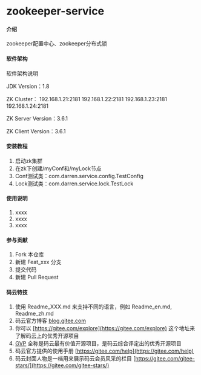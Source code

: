 # zookeeper-service

#### 介绍
zookeeper配置中心、zookeeper分布式锁

#### 软件架构
软件架构说明

JDK Version：1.8

ZK Cluster：
192.168.1.21:2181
192.168.1.22:2181
192.168.1.23:2181
192.168.1.24:2181

ZK Server Version：3.6.1

ZK Client Version：3.6.1

#### 安装教程

1.  启动zk集群
2.  在zk下创建/myConf和/myLock节点
3.  Conf测试类：com.darren.service.config.TestConfig
4.  Lock测试类：com.darren.service.lock.TestLock

#### 使用说明

1.  xxxx
2.  xxxx
3.  xxxx

#### 参与贡献

1.  Fork 本仓库
2.  新建 Feat_xxx 分支
3.  提交代码
4.  新建 Pull Request


#### 码云特技

1.  使用 Readme\_XXX.md 来支持不同的语言，例如 Readme\_en.md, Readme\_zh.md
2.  码云官方博客 [blog.gitee.com](https://blog.gitee.com)
3.  你可以 [https://gitee.com/explore](https://gitee.com/explore) 这个地址来了解码云上的优秀开源项目
4.  [GVP](https://gitee.com/gvp) 全称是码云最有价值开源项目，是码云综合评定出的优秀开源项目
5.  码云官方提供的使用手册 [https://gitee.com/help](https://gitee.com/help)
6.  码云封面人物是一档用来展示码云会员风采的栏目 [https://gitee.com/gitee-stars/](https://gitee.com/gitee-stars/)
